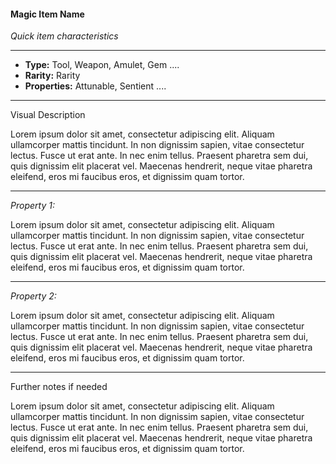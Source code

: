 #### Magic Item Name
*Quick item characteristics*
___
- **Type:** Tool, Weapon, Amulet, Gem ....
- **Rarity:** Rarity
- **Properties:** Attunable, Sentient ....
___
Visual Description

Lorem ipsum dolor sit amet, consectetur adipiscing elit. Aliquam ullamcorper mattis tincidunt. In non dignissim sapien, vitae consectetur lectus. Fusce ut erat ante. In nec enim tellus. Praesent pharetra sem dui, quis dignissim elit placerat vel. Maecenas hendrerit, neque vitae pharetra eleifend, eros mi faucibus eros, et dignissim quam tortor.
___
*Property 1:*

Lorem ipsum dolor sit amet, consectetur adipiscing elit. Aliquam ullamcorper mattis tincidunt. In non dignissim sapien, vitae consectetur lectus. Fusce ut erat ante. In nec enim tellus. Praesent pharetra sem dui, quis dignissim elit placerat vel. Maecenas hendrerit, neque vitae pharetra eleifend, eros mi faucibus eros, et dignissim quam tortor.
___
*Property 2:*

Lorem ipsum dolor sit amet, consectetur adipiscing elit. Aliquam ullamcorper mattis tincidunt. In non dignissim sapien, vitae consectetur lectus. Fusce ut erat ante. In nec enim tellus. Praesent pharetra sem dui, quis dignissim elit placerat vel. Maecenas hendrerit, neque vitae pharetra eleifend, eros mi faucibus eros, et dignissim quam tortor.
___
Further notes if needed

Lorem ipsum dolor sit amet, consectetur adipiscing elit. Aliquam ullamcorper mattis tincidunt. In non dignissim sapien, vitae consectetur lectus. Fusce ut erat ante. In nec enim tellus. Praesent pharetra sem dui, quis dignissim elit placerat vel. Maecenas hendrerit, neque vitae pharetra eleifend, eros mi faucibus eros, et dignissim quam tortor.

